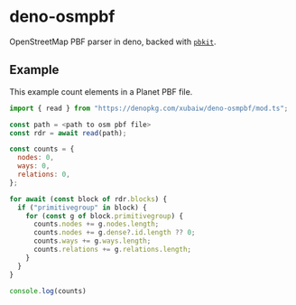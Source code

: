 # deno-osmpbf

OpenStreetMap PBF parser in deno, backed with [`pbkit`](https://github.com/pbkit/pbkit).

## Example 

This example count elements in a Planet PBF file.

```js
import { read } from "https://denopkg.com/xubaiw/deno-osmpbf/mod.ts";

const path = <path to osm pbf file>
const rdr = await read(path);

const counts = {
  nodes: 0,
  ways: 0,
  relations: 0,
};

for await (const block of rdr.blocks) {
  if ("primitivegroup" in block) {
    for (const g of block.primitivegroup) {
      counts.nodes += g.nodes.length;
      counts.nodes += g.dense?.id.length ?? 0;
      counts.ways += g.ways.length;
      counts.relations += g.relations.length;
    }
  }
}

console.log(counts)

```
